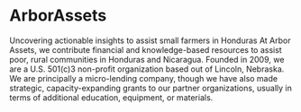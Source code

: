 # ArborAssets
Uncovering actionable insights to assist small farmers in Honduras
At Arbor Assets, we contribute financial and knowledge-based resources to assist poor, rural communities in Honduras and Nicaragua. Founded in 2009, we are a U.S. 501(c)3 non-profit organization based out of Lincoln, Nebraska. We are principally a micro-lending company, though we have also made strategic, capacity-expanding grants to our partner organizations, usually in terms of additional education, equipment, or materials.
